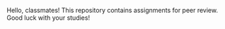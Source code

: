 Hello, classmates!
This repository contains assignments for peer review. Good luck with your studies!
